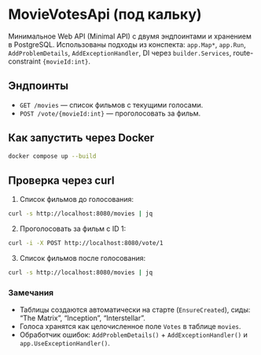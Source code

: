 # MovieVotesApi (под кальку)

Минимальное Web API (Minimal API) с двумя эндпоинтами и хранением в PostgreSQL. 
Использованы подходы из конспекта: `app.Map*`, `app.Run`, `AddProblemDetails`, `AddExceptionHandler`, DI через `builder.Services`, route-constraint `{movieId:int}`.

## Эндпоинты
- `GET /movies` — список фильмов с текущими голосами.
- `POST /vote/{movieId:int}` — проголосовать за фильм.

## Как запустить через Docker
```bash
docker compose up --build
```

## Проверка через curl
1) Список фильмов до голосования:
```bash
curl -s http://localhost:8080/movies | jq
```

2) Проголосовать за фильм с ID 1:
```bash
curl -i -X POST http://localhost:8080/vote/1
```

3) Список фильмов после голосования:
```bash
curl -s http://localhost:8080/movies | jq
```

### Замечания
- Таблицы создаются автоматически на старте (`EnsureCreated`), сиды: “The Matrix”, “Inception”, “Interstellar”.
- Голоса хранятся как целочисленное поле `Votes` в таблице `movies`.
- Обработчик ошибок: `AddProblemDetails()` + `AddExceptionHandler()` и `app.UseExceptionHandler()`.
